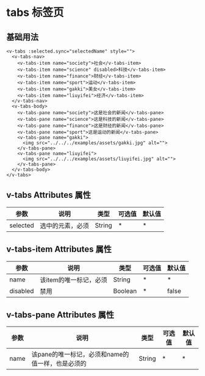 # tabs 标签页

## 基础用法

<ClientOnly>
  <tabs/>
</ClientOnly>

```vue
<v-tabs :selected.sync="selectedName" style="">
  <v-tabs-nav>
    <v-tabs-item name="society">社会</v-tabs-item>
    <v-tabs-item name="science" disabled>科技</v-tabs-item>
    <v-tabs-item name="finance">财经</v-tabs-item>
    <v-tabs-item name="sport">运动</v-tabs-item>
    <v-tabs-item name="gakki">美女</v-tabs-item>
    <v-tabs-item name="liuyifei">经济</v-tabs-item>
  </v-tabs-nav>
  <v-tabs-body>
    <v-tabs-pane name="society">这是社会的新闻</v-tabs-pane>
    <v-tabs-pane name="science">这是科技的新闻</v-tabs-pane>
    <v-tabs-pane name="finance">这是财经的新闻</v-tabs-pane>
    <v-tabs-pane name="sport">这是运动的新闻</v-tabs-pane>
    <v-tabs-pane name="gakki">
      <img src="../../../examples/assets/gakki.jpg" alt="">
    </v-tabs-pane>
    <v-tabs-pane name="liuyifei">
      <img src="../../../examples/assets/liuyifei.jpg" alt="">
    </v-tabs-pane>
  </v-tabs-body>
</v-tabs>
```

## v-tabs Attributes 属性

参数|说明|类型|可选值|默认值|
-|-|-|-|-|
selected|选中的元素，必须|String|*|*|

## v-tabs-item Attributes 属性

参数|说明|类型|可选值|默认值|
-|-|-|-|-|
name|该item的唯一标记，必须|String|*|*|
disabled|禁用|Boolean|*|false|

## v-tabs-pane Attributes 属性

参数|说明|类型|可选值|默认值|
-|-|-|-|-|
name|该pane的唯一标记，必须和name的值一样，也是必须的|String|*|*|
